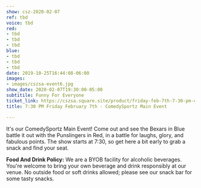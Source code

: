 ```yaml
---
show: csz-2020-02-07
ref: tbd
voice: tbd
red:
- tbd
- tbd
- tbd
blue:
- tbd
- tbd
- tbd
date: 2019-10-25T16:44:08-06:00
images:
- images/cszsa-event6.jpg
show_date: 2020-02-07T19:30:00-05:00
subtitile: Funny For Everyone
ticket_link: https://cszsa.square.site/product/friday-feb-7th-7-30-pm-comedysportz-main-event/167?cs=true
title: 7:30 PM Friday February 7th - ComedySportz Main Event

---
```

It's our ComedySportz Main Event! Come out and see the Bexars in Blue battle it out with the Punslingers in Red, in a battle for laughs, glory, and fabulous points. The show starts at 7:30, so get here a bit early to grab a snack and find your seat.

**Food And Drink Policy:** We are a BYOB facility for alcoholic beverages. You're welcome to bring your own beverage and drink responsibly at our venue. No outside food or soft drinks allowed; please see our snack bar for some tasty snacks.
